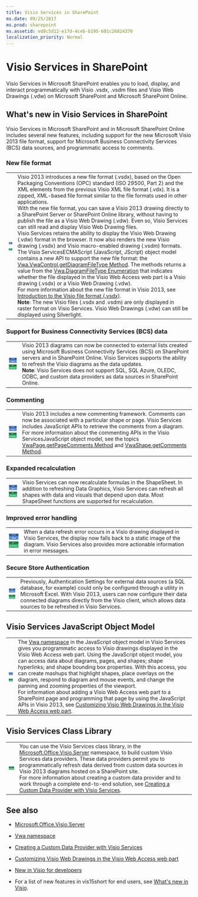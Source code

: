 ```yaml
---
title: Visio Services in SharePoint
ms.date: 09/25/2017
ms.prod: sharepoint
ms.assetid: ed8c5d12-e17d-4ceb-b195-601c26824370
localization_priority: Normal
---
```




# Visio Services in SharePoint
Visio Services in Microsoft SharePoint enables you to load, display, and interact programmatically with Visio .vsdx, .vsdm files and Visio Web Drawings (.vdw) on Microsoft SharePoint and Microsoft SharePoint Online.
## What's new in Visio Services in SharePoint
<a name="visserv15_WhatsNew"> </a>

Visio Services in Microsoft SharePoint and in Microsoft SharePoint Online includes several new features, including support for the new Microsoft Visio 2013 file format, support for Microsoft Business Connectivity Services (BCS) data sources, and programmatic access to comments.
  
    
    

### New file format
<a name="vis15_WhatsNew_NewFF"> </a>


|||
|:-----|:-----|
|![In the cloud behavior note](../images/mod_icon_incloud.gif)           <br/> ![On-premises behavior note](../images/mod_icon_onpremises.gif)|Visio 2013 introduces a new file format (.vsdx), based on the Open Packaging Conventions (OPC) standard (ISO 29500, Part 2) and the XML elements from the previous Visio XML file format (.vdx). It is a zipped, XML-based file format similar to the file formats used in other applications.  <br/> With the new file format, you can save a Visio 2013 drawing directly to a SharePoint Server or SharePoint Online library, without having to publish the file as a Visio Web Drawing (.vdw). Even so, Visio Services can still read and display Visio Web Drawing files.  <br/> Visio Services retains the ability to display the Visio Web Drawing (.vdw) format in the browser. It now also renders the new Visio drawing (.vsdx) and Visio macro-enabled drawing (.vsdm) formats.  <br/> The Visio ServicesECMAScript (JavaScript, JScript) object model contains a new API to support the new file format: the  [Vwa.VwaControl.getDiagramFileType Method](https://msdn.microsoft.com/library/fd8ca95f-a3be-4000-bce8-3aaf1f48148c%28Office.15%29.aspx). The methods returns a value from the  [Vwa.DiagramFileType Enumeration](https://msdn.microsoft.com/library/dd2f8a5d-a54b-44bd-a458-02efdcba0201%28Office.15%29.aspx) that indicates whether the file displayed in the Visio Web Access web part is a Visio drawing (.vsdx) or a Visio Web Drawing (.vdw). <br/> For more information about the new file format in Visio 2013, see  [Introduction to the Visio file format (.vsdx)](https://msdn.microsoft.com/library/69736f40-8f67-46c2-abf6-82dffecb2274%28Office.15%29.aspx).  <br/> **Note**: The new Visio files (.vsdx and .vsdm) are only displayed in raster format on Visio Services. Visio Web Drawings (.vdw) can still be displayed using Silverlight.           |
   

### Support for Business Connectivity Services (BCS) data
<a name="vis15_WhatsNew_BCS"> </a>


|||
|:-----|:-----|
|![In the cloud behavior note](../images/mod_icon_incloud.gif)           <br/> ![On-premises behavior note](../images/mod_icon_onpremises.gif)|Visio 2013 diagrams can now be connected to external lists created using Microsoft Business Connectivity Services (BCS) on SharePoint servers and in SharePoint Online. Visio Services supports the ability to refresh the Visio diagrams as the data updates.  <br/> **Note**: Visio Services does not support SQL, SQL Azure, OLEDC, ODBC, and custom data providers as data sources in SharePoint Online.           |
   

### Commenting
<a name="vis15_WhatsNew_Commenting"> </a>


|||
|:-----|:-----|
|![In the cloud behavior note](../images/mod_icon_incloud.gif)           <br/> ![On-premises behavior note](../images/mod_icon_onpremises.gif)|Visio 2013 includes a new commenting framework. Comments can now be associated with a particular shape or page. Visio Services includes JavaScript APIs to retrieve the comments from a diagram.  <br/> For more information about the commenting APIs in the Visio ServicesJavaScript object model, see the topics  [VwaPage.getPageComments Method](https://msdn.microsoft.com/library/d1e7740c-e0fa-4823-b2b6-14551bb84c36%28Office.15%29.aspx) and [VwaShape.getComments Method](https://msdn.microsoft.com/library/fcdec9c2-a503-4315-b048-033cd5ac09dd%28Office.15%29.aspx).  <br/> |
   

### Expanded recalculation
<a name="vis15_WhatsNew_Commenting"> </a>


|||
|:-----|:-----|
|![In the cloud behavior note](../images/mod_icon_incloud.gif)           <br/> ![On-premises behavior note](../images/mod_icon_onpremises.gif)|Visio Services can now recalculate formulas in the ShapeSheet. In addition to refreshing Data Graphics, Visio Services can refresh all shapes with data and visuals that depend upon data. Most ShapeSheet functions are supported for recalculation.  <br/> |
   

### Improved error handling
<a name="vis15_WhatsNew_Commenting"> </a>


|||
|:-----|:-----|
|![In the cloud behavior note](../images/mod_icon_incloud.gif)           <br/> ![On-premises behavior note](../images/mod_icon_onpremises.gif)|When a data refresh error occurs in a Visio drawing displayed in Visio Services, the display now falls back to a static image of the diagram. Visio Services also provides more actionable information in error messages.  <br/> |
   

### Secure Store Authentication
<a name="vis15_WhatsNew_Commenting"> </a>


|||
|:-----|:-----|
|![In the cloud behavior note](../images/mod_icon_incloud.gif)           <br/> ![On-premises behavior note](../images/mod_icon_onpremises.gif)|Previously, Authentication Settings for external data sources (a SQL database, for example) could only be configured through a utility in Microsoft Excel. With Visio 2013, users can now configure their data connected diagrams directly from the Visio client, which allows data sources to be refreshed in Visio Services.  <br/> |
   

## Visio Services JavaScript Object Model
<a name="visserv15_JSOM"> </a>


|||
|:-----|:-----|
|![In the cloud behavior note](../images/mod_icon_incloud.gif)           <br/> ![On-premises behavior note](../images/mod_icon_onpremises.gif)|The  [Vwa namespace](https://msdn.microsoft.com/library/b67939fa-d3db-41ff-8864-eabd318ba7c4%28Office.15%29.aspx) in the JavaScript object model in Visio Services gives you programmatic access to Visio drawings displayed in the Visio Web Access web part. Using the JavaScript object model, you can access data about diagrams, pages, and shapes; shape hyperlinks; and shape bounding box properties. With this access, you can create mashups that highlight shapes, place overlays on the diagram, respond to diagram and mouse events, and change the panning and zooming properties of the viewport. <br/> For information about adding a Visio Web Access web part to a SharePoint page and programming that page by using the JavaScript APIs in Visio 2013, see  [Customizing Visio Web Drawings in the Visio Web Access web part](https://msdn.microsoft.com/library/ff394649.aspx).  <br/> |
   

## Visio Services Class Library
<a name="visserv15_Mref"> </a>


|||
|:-----|:-----|
|![On-premises behavior note](../images/mod_icon_onpremises.gif)|You can use the Visio Services class library, in the  [Microsoft.Office.Visio.Server](https://msdn.microsoft.com/library/Microsoft.Office.Visio.Server.aspx) namespace, to build custom Visio Services data providers. These data providers permit you to programmatically refresh data derived from custom data sources in Visio 2013 diagrams hosted on a SharePoint site. <br/> For more information about creating a custom data provider and to work through a complete end-to-end solution, see  [Creating a Custom Data Provider with Visio Services](https://msdn.microsoft.com/library/ff394595.aspx).  <br/> |
   

## See also
<a name="visserv15_Additional"> </a>


-  [Microsoft.Office.Visio.Server](https://msdn.microsoft.com/library/Microsoft.Office.Visio.Server.aspx)
    
  
-  [Vwa namespace](https://msdn.microsoft.com/library/b67939fa-d3db-41ff-8864-eabd318ba7c4%28Office.15%29.aspx)
    
  
-  [Creating a Custom Data Provider with Visio Services](https://msdn.microsoft.com/library/ff394595.aspx)
    
  
-  [Customizing Visio Web Drawings in the Visio Web Access web part](https://msdn.microsoft.com/library/ff394649.aspx)
    
  
-  [New in Visio for developers](https://msdn.microsoft.com/library/7e3fb858-0ab8-bd2e-217c-c85b10d79785%28Office.15%29.aspx)
    
  
- For a list of new features in vis15short for end users, see  [What's new in Visio](https://office.com/redir/HA102749364.aspx).
    
  
